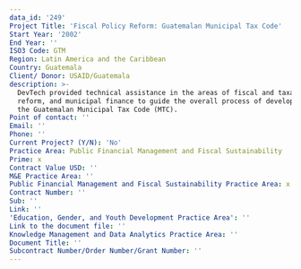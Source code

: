 ```yaml
---
data_id: '249'
Project Title: 'Fiscal Policy Reform: Guatemalan Municipal Tax Code'
Start Year: '2002'
End Year: ''
ISO3 Code: GTM
Region: Latin America and the Caribbean
Country: Guatemala
Client/ Donor: USAID/Guatemala
description: >-
  DevTech provided technical assistance in the areas of fiscal and taxation
  reform, and municipal finance to guide the overall process of development of
  the Guatemalan Municipal Tax Code (MTC).
Point of contact: ''
Email: ''
Phone: ''
Current Project? (Y/N): 'No'
Practice Area: Public Financial Management and Fiscal Sustainability
Prime: x
Contract Value USD: ''
M&E Practice Area: ''
Public Financial Management and Fiscal Sustainability Practice Area: x
Contract Number: ''
Sub: ''
Link: ''
'Education, Gender, and Youth Development Practice Area': ''
Link to the document file: ''
Knowledge Management and Data Analytics Practice Area: ''
Document Title: ''
Subcontract Number/Order Number/Grant Number: ''
---
```

